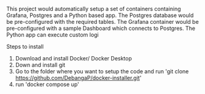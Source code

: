 This project would automatically setup a set of containers containing Grafana, Postgres and a Python based app. The Postgres database would be pre-configured with the required tables. The Grafana container would be pre-configured with a sample Dashboard which connects to Postgres. The Python app can execute custom logi

Steps to install
1. Download and install Docker/ Docker Desktop
2. Down and install git
3. Go to the folder where you want to setup the code and run 'git clone https://github.com/DebangaP/docker-installer.git'
4. run 'docker compose up'
